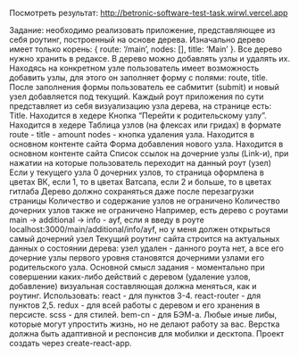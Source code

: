 Посмотреть результат: http://betronic-software-test-task.wirwl.vercel.app

Задание: необходимо реализовать приложение, представляющее из себя роутинг, построенный на основе дерева. Изначально дерево имеет только корень: { route: ‘/main’, nodes: [], title: ‘Main’  }. Все дерево нужно хранить в редаксе.
В дерево можно добавлять узлы и удалять их. Находясь на конкретном узле пользователь имеет возможность добавить узлы, для этого он заполняет форму с полями: route, title. После заполнения формы пользователь ее сабмитит (submit) и новый узел добавляется под текущий.
Каждый роут приложения по сути представляет из себя визуализацию узла дерева, на странице есть: 
Title. Находится в хедере
Кнопка “Перейти к родительскому узлу”. Находится в хедере
Таблица узлов (на флексах или гридах) в формате route - title - amount nodes - кнопка удаления узла. Находится в основном контенте сайта
Форма добавления нового узла. Находится в основном контенте сайта
Список ссылок на дочерние узлы (Link-и), при нажатии на которые пользователь переходит на данный роут (узел)
Если у текущего узла 0 дочерних узлов, то страница оформлена в цветах ВК, если 1, то в цветах Ватсапа, если 2 и больше, то в цветах гитлаба
Дерево должно сохраняться даже после перезагрузки страницы
Количество и содержание узлов не ограничено
Количество дочерних узлов также не ограничено
Например, есть дерево с роутами main -> additional -> info - ayf, если я введу в роуте localhost:3000/main/additional/info/ayf, но у меня должен открыться самый дочерний узел
Текущий роутинг сайта строится на актуальных данных о состоянии дерева: узел удален - данного роута нет, а все его дочерние узлы первого уровня становятся дочерними узлами его родительского узла. Основной смысл задания - моментально при совершении каких-либо действий с деревом (удаление узлов, добавление) визуальная составляющая должна меняться, как и роутинг.
Использовать: react - для пунктов 3-4. react-router - для пунктов 2,5. redux - для всей работы с деревом и его хранения в персисте. scss - для стилей. bem-cn - для БЭМ-а. Любые иные либы, которые могут упростить жизнь, но не делают работу за вас.
Верстка должна быть адаптивной и респонсив  для мобилки и десктопа.
Проект создать через create-react-app.
